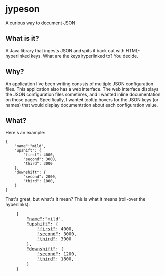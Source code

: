 jypeson
=======

A curious way to document JSON

What is it?
-----------
A Java library that ingests JSON and spits it back out with HTML-hyperlinked keys. What are the keys hyperlinked to? You decide.

Why?
----
An application I've been writing consists of multiple JSON configuration files. This application also has a web interface. The
web interface displays the JSON configuration files sometimes, and I wanted inline documentation on those pages. Specifically,
I wanted tooltip hovers for the JSON keys (or names) that would display documentation about each configuration value.

What?
-----
Here's an example:

    {
        "name":"mild",
        "upshift": {
            "first": 4000,
            "second": 3000,
            "third": 3000
        },
        "downshift": {
            "second": 2000,
            "third": 1800,
        }
    }

That's great, but what's it mean? This is what it means (roll-over the hyperlinks):

<pre>
    {
        <a title="Name of this config" href="">"name"</a>:"mild",  
        <a title="Describes when to upshift" href="">"upshift"</a>: {  
            <a title="Engine RPM at which to upshift from 1st" href="">"first"</a>: 4000,  
            <a title="When to upshift from 2nd" href="">"second"</a>: 3000,  
            <a title="Up to 4th at this RPM" href="">"third"</a>: 3000  
        },
        <a title="Downshift according to these settings" href="">"downshift"</a>: {  
            <a title="Downshift to first at this RPM" href="">"second"</a>: 1200,  
            <a title="Grab 2nd at this RPM" href="">"third"</a>: 1800,  
        }  
    }
</pre>  


